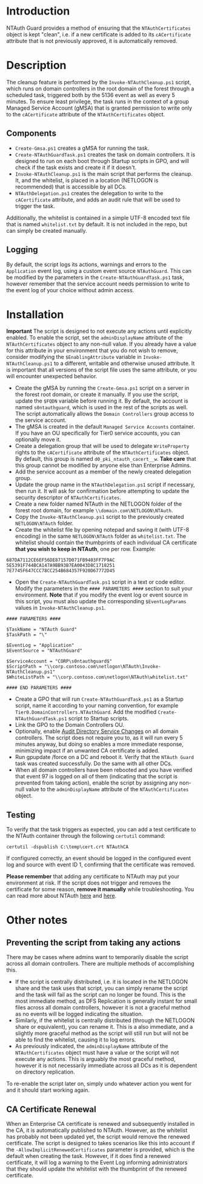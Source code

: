 # Introduction

NTAuth Guard provides a method of ensuring that the `NTAuthCertificates` object is kept "clean", i.e. if a new certificate is added to its `cACertificate` attribute that is not previously approved, it is automatically removed.

# Description

The cleanup feature is performed by the `Invoke-NTAuthCleanup.ps1` script, which runs on domain controllers in the root domain of the forest through a scheduled task, triggered both by the 5136 event as well as every 5 minutes. To ensure least privilege, the task runs in the context of a group Managed Service Account (gMSA) that is granted permission to write only to the `cACertificate` attribute of the `NTAuthCertificates` object.

## Components

* `Create-Gmsa.ps1` creates a gMSA for running the task.
* `Create-NTAuthGuardTask.ps1` creates the task on domain controllers. It is designed to run on each boot through Startup scripts in GPO, and will check if the task exists and create it if it doesn't.
* `Invoke-NTAuthCleanup.ps1` is the main script that performs the cleanup. It, and the whitelist, is placed in a location (NETLOGON is recommended) that is accessible by all DCs.
* `NTAuthDelegation.ps1` creates the delegation to write to the `cACertificate` attribute, and adds an audit rule that will be used to trigger the task.

Additionally, the whitelist is contained in a simple UTF-8 encoded text file that is named `whitelist.txt` by default. It is not included in the repo, but can simply be created manually.

## Logging

By default, the script logs its actions, warnings and errors to the `Application` event log, using a custom event source `NTAuthGuard`. This can be modified by the parameters in the `Create-NTAuthGuardTask.ps1` task, however remember that the service account needs permission to write to the event log of your choice without admin access.

# Installation

**Important**
The script is designed to not execute any actions until explicitly enabled. To enable the script, set the `adminDisplayName` attribute of the `NTAuthCertificates` object to any non-null value. If you already have a value for this attribute in your environment that you do not wish to remove, consider modifying the `$EnablingAttribute` variable in `Invoke-NTAuthCleanup.ps1` to a different, writable and otherwise unused attribute. It is important that all versions of the script file uses the same attribute, or you will encounter unexpected behavior.

* Create the gMSA by running the `Create-Gmsa.ps1` script on a server in the forest root domain, or create it manually. If you use the script, update the `$FQDN` variable before running it. By default, the account is named `s0ntauthguard`, which is used in the rest of the scripts as well. The script automatically allows the `Domain Controllers` group access to the service account.
* The gMSA is created in the default `Managed Service Accounts` container. If you have an OU specifically for Tier0 service accounts, you can optionally move it.
* Create a delegation group that will be used to delegate `WriteProperty`  rights to the `cACertificate` attribute of the `NTAuthCertificates` object. By default, this group is named `d0_pki_ntauth_cacert__w`. **Take care** that this group cannot be modified by anyone else than Enterprise Admins.
* Add the service account as a member of the newly created delegation group.
* Update the group name in the `NTAuthDelegation.ps1` script if necessary, then run it. It will ask for confirmation before attempting to update the security descriptor of `NTAuthCertificates`.
* Create a new folder named NTAuth in the NETLOGON folder of the forest root domain, for example `\\domain.com\NETLOGON\NTAuth`.
* Copy the `Invoke-NTAuthCleanup.ps1` script to the previously created `NETLOGON\NTAuth` folder.
* Create the whitelist file by opening notepad and saving it (with UTF-8 encoding) in the same `NETLOGON\NTAuth` folder as `whitelist.txt`. The whitelist should contain the thumbprints of each individual CA certificate **that you wish to keep in NTAuth**, one per row. Example:

```
687DA7112CE6EF56DE87157D071FB9403FF7F9AC
5E5391F744BCA147A9BB93B7EA0043D8C1718251
7E7745F647CCC78CC254B684357F920D67772D45
```

* Open the `Create-NTAuthGuardTask.ps1` script in a text or code editor. Modify the parameters in the `#### PARAMETERS ####` section to suit your environment. **Note** that if you modify the event log or event source in this script, you must also update the corresponding `$EventLogParams` values in `Invoke-NTAuthCleanup.ps1`. 

```
#### PARAMETERS ####

$TaskName = "NTAuth Guard"
$TaskPath = "\"

$EventLog = "Application"
$EventSource = "NTAuthGuard"

$ServiceAccount = "CORP\s0ntauthguard$"
$ScriptPath = "\\corp.contoso.com\netlogon\NTAuth\Invoke-NTAuthCleanup.ps1"
$WhiteListPath = "\\corp.contoso.com\netlogon\NTAuth\whitelist.txt"

#### END PARAMETERS ####
```

* Create a GPO that will run `Create-NTAuthGuardTask.ps1` as a Startup script, name it according to your naming convention, for example `Tier0.DomainControllers.NTAuthGuard`. Add the modified `Create-NTAuthGuardTask.ps1` script to Startup scripts.
* Link the GPO to the Domain Controllers OU.
* Optionally, enable [Audit Directory Service Changes](https://learn.microsoft.com/en-us/previous-versions/windows/it-pro/windows-10/security/threat-protection/auditing/audit-directory-service-changes) on all domain controllers. The script does not require you to, as it will run every 5 minutes anyway, but doing so enables a more immediate response, minimizing impact if an unwanted CA certificate is added.
* Run gpupdate /force on a DC and reboot it. Verify that the `NTAuth Guard` task was created successfully. Do the same with all other DCs.
* When all domain controllers have been rebooted and you have verified that event 97 is logged on all of them (indicating that the script is prevented from taking action), enable the script by assigning any non-null value to the `adminDisplayName` attribute of the `NTAuthCertificates` object.

## Testing

To verify that the task triggers as expected, you can add a test certificate to the NTAuth container through the following `certutil` command:

`certutil -dspublish C:\temp\cert.crt NTAuthCA`

If configured correctly, an event should be logged in the configured event log and source with event ID 1, confirming that the certificate was removed.

**Please remember** that adding any certificate to NTAuth may put your environment at risk. If the script does not trigger and removes the certificate for some reason, **remove it manually** while troubleshooting. You can read more about NTAuth [here](https://blog.qdsecurity.se/2020/09/04/supply-in-the-request-shenanigans/) and [here](https://blog.qdsecurity.se/2024/04/07/forest-compromise-through-ama-abuse/#introduction-and-background).

# Other notes

## Preventing the script from taking any actions

There may be cases where admins want to temporarily disable the script across all domain controllers. There are multiple methods of accomplishing this.

* If the script is centrally distributed, i.e. it is located in the NETLOGON share and the task uses that script, you can simply rename the script and the task will fail as the script can no longer be found. This is the most immediate method, as DFS Replication is generally instant for small files across all domain controllers, however it is not a graceful method as no events will be logged indicating the situation.
* Similarly, if the whitelist is centrally distributed (through the NETLOGON share or equivalent), you can rename it. This is a also immediate, and a slightly more graceful method as the script will still run but will not be able to find the whitelist, causing it to log errors.
* As previously indicated, the `adminDisplayName` attribute of the `NTAuthCertificates` object must have a value or the script will not execute any actions. This is arguably the most graceful method, however it is not necessarily immediate across all DCs as it is dependent on directory replication.

To re-enable the script later on, simply undo whatever action you went for and it should start working again.

## CA Certificate Renewal

When an Enterprise CA certificate is renewed and subsequently installed in the CA, it is automatically published to NTAuth. However, as the whitelist has probably not been updated yet, the script would remove the renewed certificate. The script is designed to takes scenarios like this into account if the `-AllowImplicitRenewedCertificates` parameter is provided, which is the default when creating the task.
However, if it does find a renewed certificate, it will log a warning to the Event Log informing administrators that they should update the whitelist with the thumbprint of the renewed certificate.



